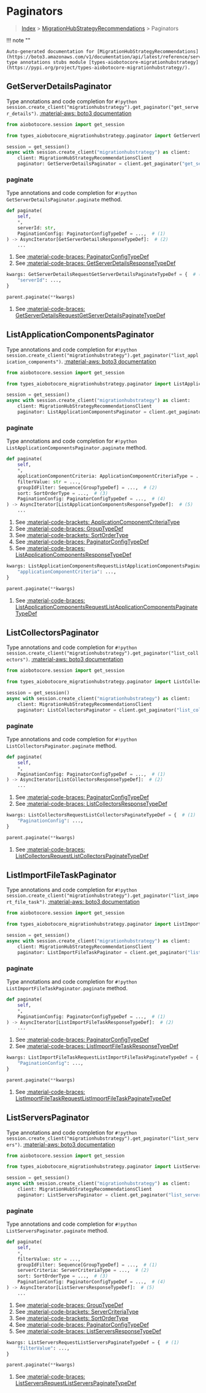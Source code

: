 # Paginators

> [Index](../README.md) > [MigrationHubStrategyRecommendations](./README.md) > Paginators

!!! note ""

    Auto-generated documentation for [MigrationHubStrategyRecommendations](https://boto3.amazonaws.com/v1/documentation/api/latest/reference/services/migrationhubstrategy.html#MigrationHubStrategyRecommendations)
    type annotations stubs module [types-aiobotocore-migrationhubstrategy](https://pypi.org/project/types-aiobotocore-migrationhubstrategy/).

## GetServerDetailsPaginator

Type annotations and code completion for `#!python session.create_client("migrationhubstrategy").get_paginator("get_server_details")`.
[:material-aws: boto3 documentation](https://boto3.amazonaws.com/v1/documentation/api/latest/reference/services/migrationhubstrategy.html#MigrationHubStrategyRecommendations.Paginator.GetServerDetails)

```python title="Usage example"
from aiobotocore.session import get_session

from types_aiobotocore_migrationhubstrategy.paginator import GetServerDetailsPaginator

session = get_session()
async with session.create_client("migrationhubstrategy") as client:
    client: MigrationHubStrategyRecommendationsClient
    paginator: GetServerDetailsPaginator = client.get_paginator("get_server_details")
```


### paginate

Type annotations and code completion for `#!python GetServerDetailsPaginator.paginate` method.

```python title="Method definition"
def paginate(
    self,
    *,
    serverId: str,
    PaginationConfig: PaginatorConfigTypeDef = ...,  # (1)
) -> AsyncIterator[GetServerDetailsResponseTypeDef]:  # (2)
    ...
```

1. See [:material-code-braces: PaginatorConfigTypeDef](./type_defs.md#paginatorconfigtypedef) 
2. See [:material-code-braces: GetServerDetailsResponseTypeDef](./type_defs.md#getserverdetailsresponsetypedef) 


```python title="Usage example with kwargs"
kwargs: GetServerDetailsRequestGetServerDetailsPaginateTypeDef = {  # (1)
    "serverId": ...,
}

parent.paginate(**kwargs)
```

1. See [:material-code-braces: GetServerDetailsRequestGetServerDetailsPaginateTypeDef](./type_defs.md#getserverdetailsrequestgetserverdetailspaginatetypedef) 
## ListApplicationComponentsPaginator

Type annotations and code completion for `#!python session.create_client("migrationhubstrategy").get_paginator("list_application_components")`.
[:material-aws: boto3 documentation](https://boto3.amazonaws.com/v1/documentation/api/latest/reference/services/migrationhubstrategy.html#MigrationHubStrategyRecommendations.Paginator.ListApplicationComponents)

```python title="Usage example"
from aiobotocore.session import get_session

from types_aiobotocore_migrationhubstrategy.paginator import ListApplicationComponentsPaginator

session = get_session()
async with session.create_client("migrationhubstrategy") as client:
    client: MigrationHubStrategyRecommendationsClient
    paginator: ListApplicationComponentsPaginator = client.get_paginator("list_application_components")
```


### paginate

Type annotations and code completion for `#!python ListApplicationComponentsPaginator.paginate` method.

```python title="Method definition"
def paginate(
    self,
    *,
    applicationComponentCriteria: ApplicationComponentCriteriaType = ...,  # (1)
    filterValue: str = ...,
    groupIdFilter: Sequence[GroupTypeDef] = ...,  # (2)
    sort: SortOrderType = ...,  # (3)
    PaginationConfig: PaginatorConfigTypeDef = ...,  # (4)
) -> AsyncIterator[ListApplicationComponentsResponseTypeDef]:  # (5)
    ...
```

1. See [:material-code-brackets: ApplicationComponentCriteriaType](./literals.md#applicationcomponentcriteriatype) 
2. See [:material-code-braces: GroupTypeDef](./type_defs.md#grouptypedef) 
3. See [:material-code-brackets: SortOrderType](./literals.md#sortordertype) 
4. See [:material-code-braces: PaginatorConfigTypeDef](./type_defs.md#paginatorconfigtypedef) 
5. See [:material-code-braces: ListApplicationComponentsResponseTypeDef](./type_defs.md#listapplicationcomponentsresponsetypedef) 


```python title="Usage example with kwargs"
kwargs: ListApplicationComponentsRequestListApplicationComponentsPaginateTypeDef = {  # (1)
    "applicationComponentCriteria": ...,
}

parent.paginate(**kwargs)
```

1. See [:material-code-braces: ListApplicationComponentsRequestListApplicationComponentsPaginateTypeDef](./type_defs.md#listapplicationcomponentsrequestlistapplicationcomponentspaginatetypedef) 
## ListCollectorsPaginator

Type annotations and code completion for `#!python session.create_client("migrationhubstrategy").get_paginator("list_collectors")`.
[:material-aws: boto3 documentation](https://boto3.amazonaws.com/v1/documentation/api/latest/reference/services/migrationhubstrategy.html#MigrationHubStrategyRecommendations.Paginator.ListCollectors)

```python title="Usage example"
from aiobotocore.session import get_session

from types_aiobotocore_migrationhubstrategy.paginator import ListCollectorsPaginator

session = get_session()
async with session.create_client("migrationhubstrategy") as client:
    client: MigrationHubStrategyRecommendationsClient
    paginator: ListCollectorsPaginator = client.get_paginator("list_collectors")
```


### paginate

Type annotations and code completion for `#!python ListCollectorsPaginator.paginate` method.

```python title="Method definition"
def paginate(
    self,
    *,
    PaginationConfig: PaginatorConfigTypeDef = ...,  # (1)
) -> AsyncIterator[ListCollectorsResponseTypeDef]:  # (2)
    ...
```

1. See [:material-code-braces: PaginatorConfigTypeDef](./type_defs.md#paginatorconfigtypedef) 
2. See [:material-code-braces: ListCollectorsResponseTypeDef](./type_defs.md#listcollectorsresponsetypedef) 


```python title="Usage example with kwargs"
kwargs: ListCollectorsRequestListCollectorsPaginateTypeDef = {  # (1)
    "PaginationConfig": ...,
}

parent.paginate(**kwargs)
```

1. See [:material-code-braces: ListCollectorsRequestListCollectorsPaginateTypeDef](./type_defs.md#listcollectorsrequestlistcollectorspaginatetypedef) 
## ListImportFileTaskPaginator

Type annotations and code completion for `#!python session.create_client("migrationhubstrategy").get_paginator("list_import_file_task")`.
[:material-aws: boto3 documentation](https://boto3.amazonaws.com/v1/documentation/api/latest/reference/services/migrationhubstrategy.html#MigrationHubStrategyRecommendations.Paginator.ListImportFileTask)

```python title="Usage example"
from aiobotocore.session import get_session

from types_aiobotocore_migrationhubstrategy.paginator import ListImportFileTaskPaginator

session = get_session()
async with session.create_client("migrationhubstrategy") as client:
    client: MigrationHubStrategyRecommendationsClient
    paginator: ListImportFileTaskPaginator = client.get_paginator("list_import_file_task")
```


### paginate

Type annotations and code completion for `#!python ListImportFileTaskPaginator.paginate` method.

```python title="Method definition"
def paginate(
    self,
    *,
    PaginationConfig: PaginatorConfigTypeDef = ...,  # (1)
) -> AsyncIterator[ListImportFileTaskResponseTypeDef]:  # (2)
    ...
```

1. See [:material-code-braces: PaginatorConfigTypeDef](./type_defs.md#paginatorconfigtypedef) 
2. See [:material-code-braces: ListImportFileTaskResponseTypeDef](./type_defs.md#listimportfiletaskresponsetypedef) 


```python title="Usage example with kwargs"
kwargs: ListImportFileTaskRequestListImportFileTaskPaginateTypeDef = {  # (1)
    "PaginationConfig": ...,
}

parent.paginate(**kwargs)
```

1. See [:material-code-braces: ListImportFileTaskRequestListImportFileTaskPaginateTypeDef](./type_defs.md#listimportfiletaskrequestlistimportfiletaskpaginatetypedef) 
## ListServersPaginator

Type annotations and code completion for `#!python session.create_client("migrationhubstrategy").get_paginator("list_servers")`.
[:material-aws: boto3 documentation](https://boto3.amazonaws.com/v1/documentation/api/latest/reference/services/migrationhubstrategy.html#MigrationHubStrategyRecommendations.Paginator.ListServers)

```python title="Usage example"
from aiobotocore.session import get_session

from types_aiobotocore_migrationhubstrategy.paginator import ListServersPaginator

session = get_session()
async with session.create_client("migrationhubstrategy") as client:
    client: MigrationHubStrategyRecommendationsClient
    paginator: ListServersPaginator = client.get_paginator("list_servers")
```


### paginate

Type annotations and code completion for `#!python ListServersPaginator.paginate` method.

```python title="Method definition"
def paginate(
    self,
    *,
    filterValue: str = ...,
    groupIdFilter: Sequence[GroupTypeDef] = ...,  # (1)
    serverCriteria: ServerCriteriaType = ...,  # (2)
    sort: SortOrderType = ...,  # (3)
    PaginationConfig: PaginatorConfigTypeDef = ...,  # (4)
) -> AsyncIterator[ListServersResponseTypeDef]:  # (5)
    ...
```

1. See [:material-code-braces: GroupTypeDef](./type_defs.md#grouptypedef) 
2. See [:material-code-brackets: ServerCriteriaType](./literals.md#servercriteriatype) 
3. See [:material-code-brackets: SortOrderType](./literals.md#sortordertype) 
4. See [:material-code-braces: PaginatorConfigTypeDef](./type_defs.md#paginatorconfigtypedef) 
5. See [:material-code-braces: ListServersResponseTypeDef](./type_defs.md#listserversresponsetypedef) 


```python title="Usage example with kwargs"
kwargs: ListServersRequestListServersPaginateTypeDef = {  # (1)
    "filterValue": ...,
}

parent.paginate(**kwargs)
```

1. See [:material-code-braces: ListServersRequestListServersPaginateTypeDef](./type_defs.md#listserversrequestlistserverspaginatetypedef) 
